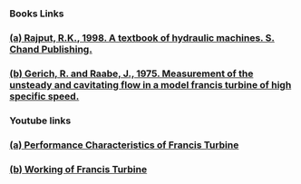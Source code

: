 ### Books Links<br>
### <a href="https://books.google.co.in/books/about/A_Textbook_of_Hydraulic_Machines.html?id=lmm9tAEACAAJ&redir_esc=y"> (a) Rajput, R.K., 1998. A textbook of hydraulic machines. S. Chand Publishing.</a><br>
### <a href="https://books.google.co.in/books/about/Francis_Turbines.html?id=lw9IHQAACAAJ&redir_esc=y">(b) Gerich, R. and Raabe, J., 1975. Measurement of the unsteady and cavitating flow in a model francis turbine of high specific speed.</a><br>

### Youtube links<br> 
### <a href="https://youtu.be/6Eax1ihT-jA?si=wD_MZ-6rjH94Fxww">  (a) Performance Characteristics of Francis Turbine</a><br>
### <a href="https://youtu.be/3BCiFeykRzo?si=-pbflEGi7kl4R6sg"> (b) Working of Francis Turbine</a><br>
